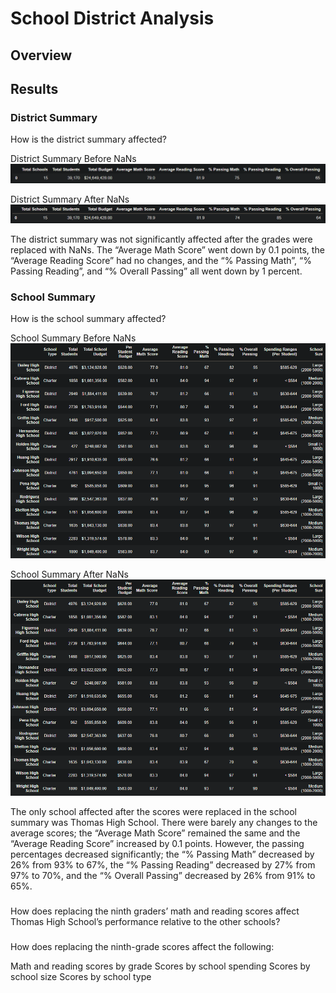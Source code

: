 # School District Analysis

## Overview


## Results

### District Summary
How is the district summary affected?

District Summary Before NaNs
![District Summary before NaNs](resources/DistrictSummary_beforeNaNs.PNG)

District Summary After NaNs
![District Summary after NaNs](resources/DistrictSummary_afterNaNs.PNG)

The district summary was not significantly affected after the grades were replaced with NaNs. The “Average Math Score” went down by 0.1 points, the “Average Reading Score” had no changes, and the “% Passing Math”, “% Passing Reading”, and “% Overall Passing” all went down by 1 percent.


### School Summary
How is the school summary affected?

School Summary Before NaNs
![School Summary before NaNs](resources/SchoolSummary_beforeNaNs.PNG)

School Summary After NaNs
![School Summary after NaNs](resources/SchoolSummary_afterNaNs.PNG)

The only school affected after the scores were replaced in the school summary was Thomas High School. There were barely any changes to the average scores; the “Average Math Score” remained the same and the “Average Reading Score” increased by 0.1 points. However, the passing percentages decreased significantly; the “% Passing Math” decreased by 26% from 93% to 67%, the “% Passing Reading” decreased by 27% from 97% to 70%, and the “% Overall Passing” decreased by 26% from 91% to 65%.


### 
How does replacing the ninth graders’ math and reading scores affect Thomas High School’s performance relative to the other schools?

### 
How does replacing the ninth-grade scores affect the following:

Math and reading scores by grade
Scores by school spending
Scores by school size
Scores by school type





